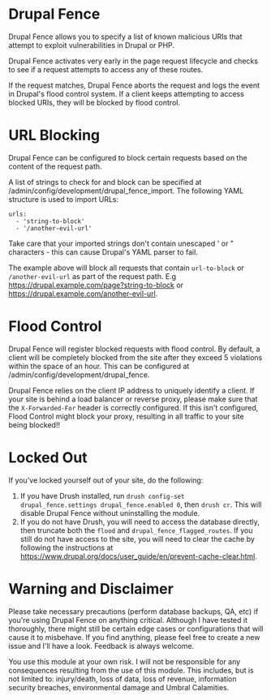 # Drupal Fence
Drupal Fence allows you to specify a list of known malicious URIs that attempt to exploit vulnerabilities in Drupal or PHP.

Drupal Fence activates very early in the page request lifecycle and checks to see if a request attempts to access any of these routes.

If the request matches, Drupal Fence aborts the request and logs the event in Drupal's flood control system. If a client keeps attempting to access blocked URIs, they will be blocked by flood control.

# URL Blocking
Drupal Fence can be configured to block certain requests based on the content of the request path.

A list of strings to check for and block can be specified at /admin/config/development/drupal_fence_import.
The following YAML structure is used to import URLs:

```
urls:
  - 'string-to-block'
  - '/another-evil-url'
```

Take care that your imported strings don't contain unescaped ' or " characters - this can cause Drupal's YAML parser to fail.

The example above will block all requests that contain `url-to-block` or `/another-evil-url` as part of the request path.
E.g https://drupal.example.com/page?string-to-block or https://drupal.example.com/another-evil-url.

# Flood Control
Drupal Fence will register blocked requests with flood control. By default, a client will be completely blocked from the site after they exceed 5 violations within the space of an hour. This can be configured at /admin/config/development/drupal_fence.

Drupal Fence relies on the client IP address to uniquely identify a client. If your site is behind a load balancer or reverse proxy, please make sure that the `X-Forwarded-For` header is correctly configured. If this isn't configured, Flood Control might block your proxy, resulting in all traffic to your site being blocked!!

# Locked Out
If you've locked yourself out of your site, do the following:

1) If you have Drush installed, run `drush config-set drupal_fence.settings drupal_fence.enabled 0`, then `drush cr`. This will disable Drupal Fence without uninstalling the module.
2) If you do not have Drush, you will need to access the database directly, then truncate both the `flood` and `drupal_fence_flagged_routes`. If you still do not have access to the site, you will need to clear the cache by following the instructions at https://www.drupal.org/docs/user_guide/en/prevent-cache-clear.html.

# Warning and Disclaimer
Please take necessary precautions (perform database backups, QA, etc) if you're using Drupal Fence on anything critical. Although I have tested it thoroughly, there might still be certain edge cases or configurations that will cause it to misbehave. If you find anything, please feel free to create a new issue and I'll have a look. Feedback is always welcome.

You use this module at your own risk. I will not be responsible for any consequences resulting from the use of this module. This includes, but is not limited to: injury/death, loss of data, loss of revenue, information security breaches, environmental damage and Umbral Calamities.
